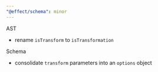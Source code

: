 ```yaml
---
"@effect/schema": minor
---
```


AST

- rename `isTransform` to `isTransformation`

Schema

- consolidate `transform` parameters into an `options` object
